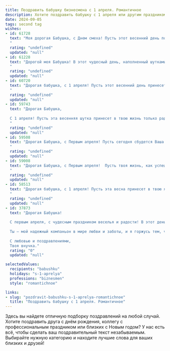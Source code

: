 ```yaml
---
title: Поздравить бабушку бизнесмена с 1 апреля. Романтичное
description: Хотите поздравить бабушку с 1 апреля или другим праздником? Наш ИИ создаст незабываемое поздравление, а вы обязательно выделитесь среди других.  
date: 2024-09-05
tags: second tag
wishes:
- id: 61728
  text: "Моя дорогая Бабушка, с Днем смеха! Пусть этот весенний день подарит тебе столько же радости и тепла, сколько ты даришь нам своим неиссякаемым оптимизмом и любовью. Ты  —  не только мудрая и любящая бабушка, но и успешный бизнесмен, настоящий пример целеустремленности и  уверенности. Желаю тебе, чтобы все твои начинания были успешными, а жизнь полна  ярких  и счастливых моментов!
  "
  rating: "undefined"
  updated: "null"
- id: 61228
  text: "Дорогой моя Бабушка! В этот чудесный день, наполненный шутками и смехом, я хочу пожелать тебе, самой обаятельной бизнес-леди, чтобы твоя жизнь была полна ярких моментов,  радости и успеха! Пусть каждый день приносит новые победы, а твой талант и харизма всегда вдохновляют  всех вокруг!
  "
  rating: "undefined"
  updated: "null"
- id: 60720
  text: "Дорогая бабушка, с 1 апреля! Пусть этот весенний день принесет тебе столько же ярких моментов, сколько радости ты дарила своим близким. Твоя деловая хватка и остроумие  — вдохновение для нас. Желаю тебе лёгкости, счастья и море любви!
  "
  rating: "undefined"
  updated: "null"
- id: 59743
  text: "Дорогая Бабушка,
  
  С 1 апреля! Пусть эта весенняя шутка принесет в твою жизнь только радость, любовь и удачу! Ты — настоящий бизнесмен, умеющий строить свою жизнь, как успешный проект. Пусть каждый день будет полон новых, ярких идей и побед!
  "
  rating: "undefined"
  updated: "null"
- id: 59508
  text: "Дорогая Бабушка, с Первым апреля! Пусть сегодня сбудется Ваша самая заветная бизнес-мечта, а удача улыбнется Вам так же ярко, как весеннее солнце. Желаю Вам море позитивных эмоций, любви и процветания!
  "
  rating: "undefined"
  updated: "null"
- id: 59008
  text: "Дорогая Бабушка, с Первым апреля!  Пусть твоя жизнь, как успешный бизнес, будет наполнена  яркими, прибыльными идеями, удачными проектами и бесконечной любовью!
  "
  rating: "undefined"
  updated: "null"
- id: 58513
  text: "Дорогая бабушка, с 1 апреля! Пусть эта весна принесет в твою жизнь столько же ярких и неожиданных моментов, сколько бизнес-идей ты воплотила в реальность. Желаю тебе  радости, вдохновения и теплоты, чтобы  каждый день был наполнен счастьем и любовью! 💖
  "
  rating: "undefined"
  updated: "null"
- id: 37873
  text: "Дорогая Бабушка!
  
  С первым апреля, с чудесным праздником веселья и радости! В этот день желаю тебе, как истинному бизнесмену, получить самые прибыльные эмоции и наполнение радостью каждым мгновением. Пусть жизнь дарит тебе яркие моменты, как самые успешные сделки, а смех звучит, как музыка, наполняя сердце счастьем.
  
  Ты – мой надежный компаньон в мире любви и заботы, и я горжусь тем, что могу называть тебя своей бабушкой. Пусть в твоем бизнесе счастья не будет границ, а расходы на печаль окажутся сведенными к нулю. Люблю тебя нежно и бесконечно!
  
  С любовью и поздравлениями,
  Твоя внучка."
  rating: "0"
  updated: "null"

selectedValues:
  recipients: "babushku"
  holidays: "s-1-aprelya"
  professions: "biznesmen"
  style: "romantichnoe"

links:
- slug: "pozdravit-babushku-s-1-aprelya-romantichnoe"
  title: "Поздравить бабушку с 1 апреля. Романтичное"
---
```


Здесь вы найдете отличную подборку поздравлений на любой случай. 
Хотите поздравить друга с днём рождения, коллегу с профессиональным праздником или близких с Новым годом? У нас есть всё, чтобы сделать ваш поздравительный текст незабываемым. Выбирайте нужную категорию и находите лучшие слова для ваших близких и друзей!
